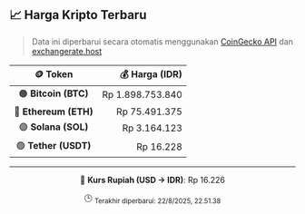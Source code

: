 

<!-- HARGA_KRIPTO -->
## 📈 Harga Kripto Terbaru

> Data ini diperbarui secara otomatis menggunakan [CoinGecko API](https://www.coingecko.com/) dan [exchangerate.host](https://exchangerate.host/)

<div align="center">

| 🪙 Token | 💰 Harga (IDR) |
|:------:|---------------:|
| 🟠 **Bitcoin (BTC)**   | Rp 1.898.753.840 |
| 🔵 **Ethereum (ETH)**  | Rp 75.491.375 |
| 🟣 **Solana (SOL)**    | Rp 3.164.123 |
| 🟢 **Tether (USDT)**   | Rp 16.228 |

---

💱 **Kurs Rupiah (USD → IDR)**: Rp 16.226

🕒 <sub>Terakhir diperbarui: 22/8/2025, 22.51.38</sub>

</div>
<!-- /HARGA_KRIPTO -->